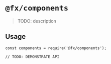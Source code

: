 # `@fx/components`

> TODO: description

## Usage

```
const components = require('@fx/components');

// TODO: DEMONSTRATE API
```

